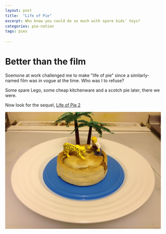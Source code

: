 ```yaml
---
layout: post
title:  "Life of Pie"
excerpt: Who knew you could do so much with spare kids' toys?
categories: pie-nation
tags: pies

---
```


# Better than the film

Soemone at work challenged me to make "life of pie" since a similarly-named film was in vogue at the time.   Who was I to refuse? 

Some spare Lego, some cheap kitchenware and a scotch pie later, there we were.

Now look for the sequel, [Life of Pie 2](/pie-nation/2013/01/20/life-of-pie-2.html)

![Pies in a box](/assets/2013-01-19-life-of-pie.jpeg)